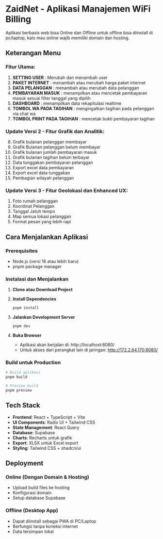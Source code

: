 # ZaidNet - Aplikasi Manajemen WiFi Billing

Aplikasi berbasis web bisa Online dan Offline untuk offline bisa diinstall di pc/laptop, kalo mau online wajib memiliki domain dan hosting.

## Keterangan Menu

### Fitur Utama:
1. **SETTING USER** : Merubah dan menambah user
2. **PAKET INTERNET** : menambah atau merubah harga paket internet
3. **DATA PELANGGAN** : menambah atau merubah data pelanggan
4. **PEMBAYARAN MASUK** : menampilkan atau mencetak pembayaran masuk sesuai filter tanggal yang dipilih
5. **DASHBOARD** : menampilkan data rekapitulasi realtime
6. **TOMBOL WA PADA TAGIHAN** : mengingatkan tagihan pada pelanggan via chat wa
7. **TOMBOL PRINT PADA TAGIHAN** : mencetak bukti pembayaran tagihan

### Update Versi 2 - Fitur Grafik dan Analitik:
8. Grafik bulanan pelanggan membayar
9. Grafik Bulanan pelanggan belum membayar
10. Grafik bulanan jumlah pembayaran masuk
11. Grafik bulanan tagihan belum terbayar
12. Data tunggakan pembayaran pelanggan
13. Export excel data pembayaran
14. Export excel data tunggakan
15. Pembagian wilayah pelanggan

### Update Versi 3 - Fitur Geolokasi dan Enhanced UX:
1. Foto rumah pelanggan
2. Koordinat Pelanggan
3. Tanggal Jatuh tempo
4. Map semua lokasi pelanggan
5. Format pesan yang lebih rapi

## Cara Menjalankan Aplikasi

### Prerequisites
- Node.js (versi 16 atau lebih baru)
- pnpm package manager

### Instalasi dan Menjalankan

1. **Clone atau Download Project**
2. **Install Dependencies**
   ```bash
   pnpm install
   ```

3. **Jalankan Development Server**
   ```bash
   pnpm dev
   ```

4. **Buka Browser**
   - Aplikasi akan berjalan di: http://localhost:8080/
   - Untuk akses dari perangkat lain di jaringan: http://172.2.64.170:8080/

### Build untuk Production

```bash
# Build aplikasi
pnpm build

# Preview build
pnpm preview
```

## Tech Stack

- **Frontend**: React + TypeScript + Vite
- **UI Components**: Radix UI + Tailwind CSS
- **State Management**: React Query
- **Database**: Supabase
- **Charts**: Recharts untuk grafik
- **Export**: XLSX untuk Excel export
- **Styling**: Tailwind CSS + shadcn/ui

## Deployment

### Online (Dengan Domain & Hosting)
- Upload build files ke hosting
- Konfigurasi domain
- Setup database Supabase

### Offline (Desktop App)
- Dapat diinstall sebagai PWA di PC/Laptop
- Berfungsi tanpa koneksi internet
- Data tersimpan lokal